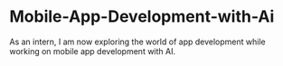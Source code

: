 # Mobile-App-Development-with-Ai
As an intern, I am now exploring the world of app development while working on mobile app development with AI.

